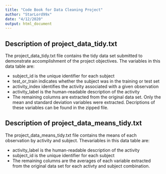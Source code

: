 ```yaml
---
title: "Code Book for Data Cleaning Project"
author: "StarLord99x"
date: "4/12/2020"
output: html_document
---
```


## Description of project_data_tidy.txt

The project_data_tidy.txt file contains the tidy data set submitted
to demonstrate accomplishment of the project objectives. The
variables in this data table are:

* subject_id is the unique identifier for each subject
* test_or_train indicates whether the subject was in the training or test set
* activity_index identifies the activity associated with a given observation
* activity_label is the human-readable description of the activity
* The remaining columns are extracted from the original data set. Only the mean and standard deviation variables were extracted. Decriptions of these variables can be found in the zipped file.

## Description of project_data_means_tidy.txt

The project_data_means_tidy.txt file contains the means of each
observation by activity and subject. Thevariables in this data
table are:

* activity_label is the human-readable description of the activity
* subject_id is the unique identifier for each subject
* The remaining columns are the averages of each variable extracted from the original data set for each activty and subject combination.
